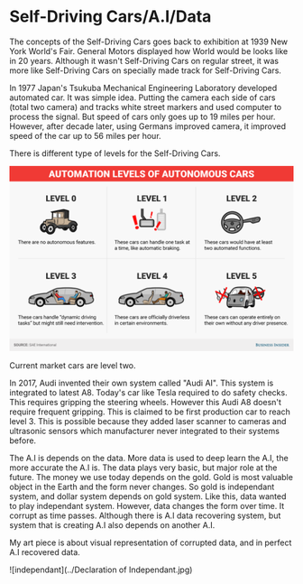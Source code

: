 
# Self-Driving Cars/A.I/Data

The concepts of the Self-Driving Cars goes back to exhibition at 1939 New York World's Fair. General Motors displayed how World would be looks like in 20 years. Although it wasn't Self-Driving Cars on regular street, it was more like Self-Driving Cars on specially made track for Self-Driving Cars.

In 1977 Japan's Tsukuba Mechanical Engineering Laboratory developed automated car.  It was simple idea. Putting the camera each side of cars (total two camera) and tracks white street markers and used computer to process the signal. But speed of cars only goes up to 19 miles per hour. However, after decade later, using Germans improved camera, it improved speed of the car up to 56 miles per hour.

There is different type of levels for the Self-Driving Cars.

![Levels](bi-graphics_autonomous-cars.png)

Current market cars are level two.

In 2017, Audi invented their own system called "Audi AI". This system is integrated to latest A8. Today's car like Tesla required to do safety checks. This requires gripping the steering wheels. However this Audi A8 doesn't require frequent gripping. This is claimed to be first production car to reach level 3. This is possible because they added laser scanner to cameras and ultrasonic sensors which manufacturer never integrated to their systems before.

The A.I is depends on the data. More data is used to deep learn the A.I, the more accurate the A.I is. The data plays very basic, but major role at the future. The money we use today depends on the gold. Gold is most valuable object in the Earth and the form never changes. So gold is independant system, and dollar system depends on gold system. Like this, data wanted to play independant system. However, data changes the form over time. It corrupt as time passes. Although there is A.I data recovering system, but system that is creating A.I also depends on another A.I.

My art piece is about visual representation of corrupted data, and in perfect A.I recovered data.

![independant](../Declaration of Independant.jpg)
